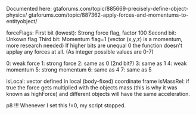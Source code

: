 Documented here:
gtaforums.com/topic/885669-precisely-define-object-physics/
gtaforums.com/topic/887362-apply-forces-and-momentums-to-entityobject/

forceFlags:
First bit (lowest): Strong force flag, factor 100
Second bit: Unkown flag
Third bit: Momentum flag=1 (vector (x,y,z) is a momentum, more research needed)
If higher bits are unequal 0 the function doesn't applay any forces at all.
(As integer possible values are 0-7)

0: weak force
1: strong force
2: same as 0 (2nd bit?)
3: same as 1
4: weak momentum
5: strong momentum
6: same as 4
7: same as 5

isLocal: vector defined in local (body-fixed) coordinate frame
isMassRel: if true the force gets multiplied with the objects mass (this is why it was known as highForce) and different objects will have the same acceleration.

p8 !!! Whenever I set this !=0, my script stopped.